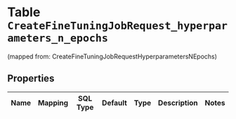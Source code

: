 
# Table `CreateFineTuningJobRequest_hyperparameters_n_epochs`
(mapped from: CreateFineTuningJobRequestHyperparametersNEpochs)

## Properties
Name | Mapping | SQL Type | Default | Type | Description | Notes
---- | ------- | -------- | ------- | ---- | ----------- | -----


